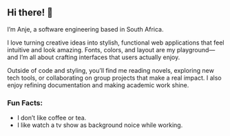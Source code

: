 ## Hi there! 👋 

I’m Anje, a software engineering based in South Africa.

I love turning creative ideas into stylish, functional web applications that feel intuitive and look amazing. Fonts, colors, and layout are my playground—and I’m all about crafting interfaces that users actually enjoy.

Outside of code and styling, you’ll find me reading novels, exploring new tech tools, or collaborating on group projects that make a real impact. I also enjoy refining documentation and making academic work shine.

### Fun Facts:
- I don’t like coffee or tea.
- I like watch a tv show as background noice while working.
